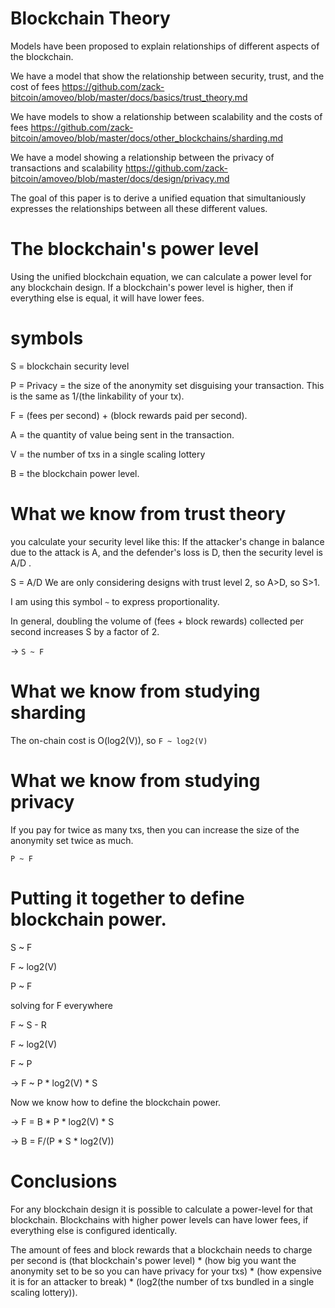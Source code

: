 Blockchain Theory
========

Models have been proposed to explain relationships of different aspects of the blockchain.

We have a model that show the relationship between security, trust, and the cost of fees https://github.com/zack-bitcoin/amoveo/blob/master/docs/basics/trust_theory.md

We have models to show a relationship between scalability and the costs of fees https://github.com/zack-bitcoin/amoveo/blob/master/docs/other_blockchains/sharding.md

We have a model showing a relationship between the privacy of transactions and scalability https://github.com/zack-bitcoin/amoveo/blob/master/docs/design/privacy.md

The goal of this paper is to derive a unified equation that simultaniously expresses the relationships between all these different values.

The blockchain's power level
========

Using the unified blockchain equation, we can calculate a power level for any blockchain design.
If a blockchain's power level is higher, then if everything else is equal, it will have lower fees.

symbols
========

S = blockchain security level

P = Privacy = the size of the anonymity set disguising your transaction. This is the same as 1/(the linkability of your tx).

F = (fees per second) + (block rewards paid per second).

A = the quantity of value being sent in the transaction.

V = the number of txs in a single scaling lottery

B = the blockchain power level.

What we know from trust theory
===========

you calculate your security level like this: If the attacker's change in balance due to the attack is A, and the defender's loss is D, then the security level is A/D .

S = A/D
We are only considering designs with trust level 2, so A>D, so S>1.

I am using this symbol `~` to express proportionality.

In general, doubling the volume of (fees + block rewards) collected per second increases S by a factor of 2.

-> `S ~ F`

What we know from studying sharding
==========

The on-chain cost is O(log2(V)), so `F ~ log2(V)`


What we know from studying privacy
=========

If you pay for twice as many txs, then you can increase the size of the anonymity set twice as much.

`P ~ F`

Putting it together to define blockchain power.
=========

S ~ F

F ~ log2(V)

P ~ F

solving for F everywhere

F ~ S - R

F ~ log2(V)

F ~ P

-> F ~ P * log2(V) * S

Now we know how to define the blockchain power.

-> F = B * P * log2(V) * S

-> B = F/(P * S * log2(V))

Conclusions
========

For any blockchain design it is possible to calculate a power-level for that blockchain.
Blockchains with higher power levels can have lower fees, if everything else is configured identically.

The amount of fees and block rewards that a blockchain needs to charge per second is (that blockchain's power level) * (how big you want the anonymity set to be so you can have privacy for your txs) * (how expensive it is for an attacker to break) * (log2(the number of txs bundled in a single scaling lottery)).
